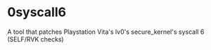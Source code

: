 # 0syscall6
A tool that patches Playstation Vita's lv0's secure_kernel's syscall 6 (SELF/RVK checks)
